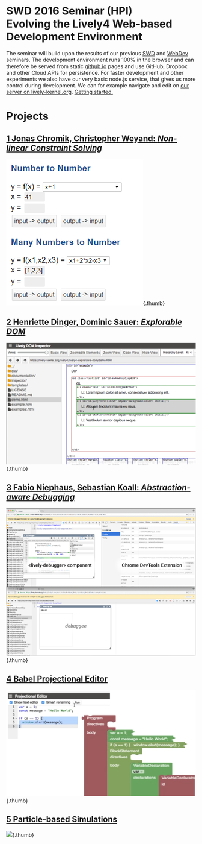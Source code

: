 # SWD 2016 Seminar (HPI)  <br>Evolving the Lively4 Web-based Development Environment

<style data-src="../seminars.css"></style>
<lively-import src="../_navigation.html"></lively-import>

The seminar will build upon the results of our previous [SWD](SWD15) and [WebDev](WebDev16) seminars.
The development environment runs 100% in the browser and can therefore be served from static [github.io](https://livelykernel.github.io/lively4-core/draft/start.html?load=/README.md) pages and use GitHub, Dropbox and other Cloud APIs for persistence. 
For faster development and other experiments we also have our very basic node.js service, that gives us more control during development. 
We can for example navigate and edit on [our server on lively-kernel.org](https://lively-kernel.org/lively4/lively4-core/draft/start.html?load=https://lively-kernel.org/lively4/lively4-seminars/SWD2016/). [Getting started.](help.md)

# Projects

<style>

.thumb {
  max-width: 300px;
  max-height: 300px;
  border: 1px solid lightgray;
  float: left;
  margin-right: 30px;
  margin-bottom: 30px;
}

h1, h2, h3 {

  clear: left;
}

</style>

## [1  Jonas Chromik, Christopher Weyand: *Non-linear Constraint Solving*](project1.md)  
![](project1.md/screenshot.png){.thumb}


## [ 2  Henriette Dinger, Dominic Sauer: *Explorable DOM*](project2.md)
![](project2.md/screenshot.png){.thumb}
 

## [3 Fabio Niephaus, Sebastian Koall: *Abstraction-aware Debugging*](project3.md)
![](project3.md/screenshot.png){.thumb}

## [4 Babel Projectional Editor](project4.md) 
![](project4.md/screenshot.png){.thumb}


##  [5 Particle-based Simulations](project5.md)  
![](project5.md/screenshot.png){.thumb}


<lively-import src="../_logo.html"></lively-import>
<lively-import src="../_footer.html"></lively-import>